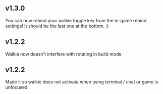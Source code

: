 ## v1.3.0

You can now rebind your walkie toggle key from the in-game rebind settings! It should be the last one at the bottom. :)  

## v1.2.2

Walkie now doesn't interfere with rotating in build mode

## v1.2.2

Made it so walkie does not activate when using terminal / chat or game is unfocused
